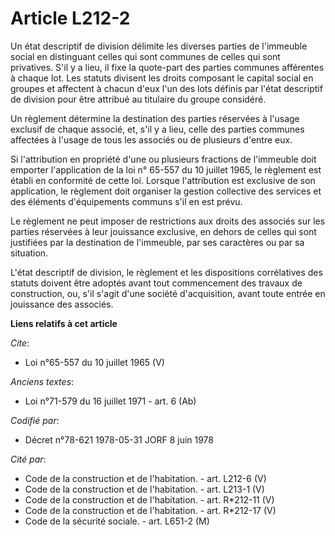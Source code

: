 # Article L212-2

Un état descriptif de division délimite les diverses parties de l'immeuble social en distinguant celles qui sont communes de
celles qui sont privatives. S'il y a lieu, il fixe la quote-part des parties communes afférentes à chaque lot. Les statuts
divisent les droits composant le capital social en groupes et affectent à chacun d'eux l'un des lots définis par l'état
descriptif de division pour être attribué au titulaire du groupe considéré. 

Un règlement détermine la destination des parties réservées à l'usage exclusif de chaque associé, et, s'il y a lieu, celle
des parties communes affectées à l'usage de tous les associés ou de plusieurs d'entre eux. 

Si l'attribution en propriété d'une ou plusieurs fractions de l'immeuble doit emporter l'application de la loi n° 65-557 du
10 juillet 1965, le règlement est établi en conformité de cette loi. Lorsque l'attribution est exclusive de son application,
le règlement doit organiser la gestion collective des services et des éléments d'équipements communs s'il en est prévu. 

Le règlement ne peut imposer de restrictions aux droits des associés sur les parties réservées à leur jouissance exclusive,
en dehors de celles qui sont justifiées par la destination de l'immeuble, par ses caractères ou par sa situation. 

L'état descriptif de division, le règlement et les dispositions corrélatives des statuts doivent être adoptés avant tout
commencement des travaux de construction, ou, s'il s'agit d'une société d'acquisition, avant toute entrée en jouissance des
associés.

**Liens relatifs à cet article**

_Cite_:

  - Loi n°65-557 du 10 juillet 1965 (V)

_Anciens textes_:

  - Loi n°71-579 du 16 juillet 1971 - art. 6 (Ab)

_Codifié par_:

  - Décret n°78-621 1978-05-31 JORF 8 juin 1978

_Cité par_:

  - Code de la construction et de l'habitation. - art. L212-6 (V)
  - Code de la construction et de l'habitation. - art. L213-1 (V)
  - Code de la construction et de l'habitation. - art. R*212-11 (V)
  - Code de la construction et de l'habitation. - art. R*212-17 (V)
  - Code de la sécurité sociale. - art. L651-2 (M)
